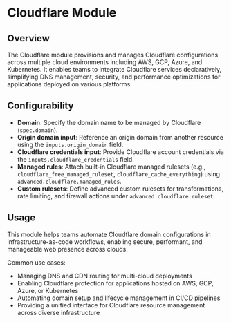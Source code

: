 # Cloudflare Module

## Overview

The Cloudflare module provisions and manages Cloudflare configurations across multiple cloud environments including AWS, GCP, Azure, and Kubernetes. It enables teams to integrate Cloudflare services declaratively, simplifying DNS management, security, and performance optimizations for applications deployed on various platforms.

## Configurability

- **Domain**: Specify the domain name to be managed by Cloudflare (`spec.domain`).
- **Origin domain input**: Reference an origin domain from another resource using the `inputs.origin_domain` field.
- **Cloudflare credentials input**: Provide Cloudflare account credentials via the `inputs.cloudflare_credentials` field.
- **Managed rules**: Attach built-in Cloudflare managed rulesets (e.g., `cloudflare_free_managed_ruleset`, `cloudflare_cache_everything`) using `advanced.cloudflare.managed_rules`.
- **Custom rulesets**: Define advanced custom rulesets for transformations, rate limiting, and firewall actions under `advanced.cloudflare.ruleset`.

## Usage

This module helps teams automate Cloudflare domain configurations in infrastructure-as-code workflows, enabling secure, performant, and manageable web presence across clouds.

Common use cases:

- Managing DNS and CDN routing for multi-cloud deployments  
- Enabling Cloudflare protection for applications hosted on AWS, GCP, Azure, or Kubernetes  
- Automating domain setup and lifecycle management in CI/CD pipelines  
- Providing a unified interface for Cloudflare resource management across diverse infrastructure

